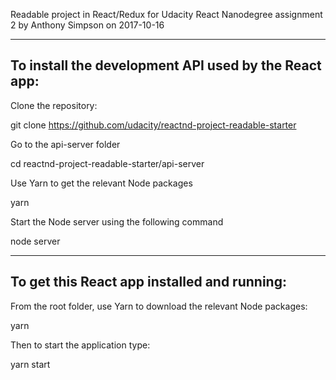 Readable project in React/Redux for Udacity React Nanodegree assignment 2 by Anthony Simpson on 2017-10-16

------------------------------------------------------------
To install the development API used by the React app:
------------------------------------------------------------
Clone the repository:

  git clone https://github.com/udacity/reactnd-project-readable-starter

Go to the api-server folder

  cd reactnd-project-readable-starter/api-server

Use Yarn to get the relevant Node packages

  yarn

Start the Node server using the following command

  node server

------------------------------------------------------
To get this React app installed and running:
------------------------------------------------------

From the root folder, use Yarn to download the relevant Node packages:

  yarn

Then to start the application type:

  yarn start